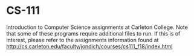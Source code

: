 # CS-111
Introduction to Computer Science assignments at Carleton College.
Note that some of these programs require additional files to run. If this is of interest, please refer to the assignments
information found at http://cs.carleton.edu/faculty/jondich/courses/cs111_f18/index.html
